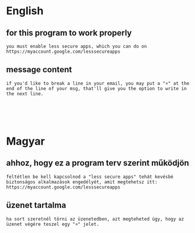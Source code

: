 **English**
===========
for this program to work properly
---
`you must enable less secure apps, which you can do on https://myaccount.google.com/lesssecureapps`

message content
---
`if you'd like to break a line in your email, you may put a "¤" at the end of the line of your msg, that'll give you the option to write in the next line.`

<br><br><br>

**Magyar**
===========
ahhoz, hogy ez a program terv szerint működjön
---
`feltétlen be kell kapcsolnod a "less secure apps" tehát kevésbé biztonságos alkalmazások engedélyét, amit megtehetsz itt: 
https://myaccount.google.com/lesssecureapps`

üzenet tartalma
---
`ha sort szeretnél törni az üzenetedben, azt megteheted úgy, hogy az üzenet végére teszel egy "¤" jelet.`

